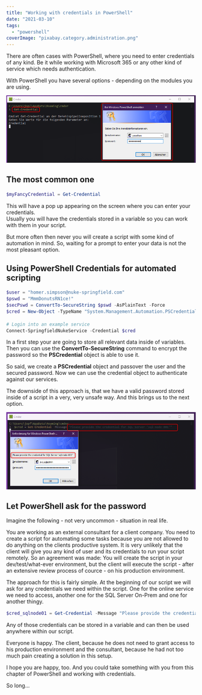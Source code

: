 ```yaml
---
title: "Working with credentials in PowerShell"
date: "2021-03-10"
tags: 
  - "powershell"
coverImage: "pixabay.category.administration.png"
---
```


There are often cases with PowerShell, where you need to enter credentials of any kind. Be it while working with Microsoft 365 or any other kind of service which needs authentication.

<!--more-->

With PowerShell you have several options - depending on the modules you are using.

![](images/2021-03-09_22h31_41.png)

## The most common one

```powershell
$myFancyCredential = Get-Credential
```

This will have a pop up appearing on the screen where you can enter your credentials.  
Usually you will have the credentials stored in a variable so you can work with them in your script.

But more often then never you will create a script with some kind of automation in mind. So, waiting for a prompt to enter your data is not the most pleasant option.

## Using PowerShell Credentials for automated scripting

```powershell
$user = "homer.simpson@nuke-springfield.com"
$pswd = "MmmDonutsRN1ce!" 
$secPswd = ConvertTo-SecureString $pswd -AsPlainText -Force 
$cred = New-Object -TypeName "System.Management.Automation.PSCredential" -ArgumentList $user,$secPswd 

# Login into an example service 
Connect-SpringfieldNukeService -Credential $cred
```

In a first step your are going to store all relevant data inside of variables. Then you can use the **ConvertTo-SecureString** command to encrypt the password so the **PSCredential** object is able to use it.

So said, we create a **PSCredential** object and passover the user and the secured password. Now we can use the credential object to authenticate against our services.

The downside of this approach is, that we have a valid password stored inside of a script in a very, very unsafe way. And this brings us to the next option.

![](images/2021-03-09_22h56_43.png)

## Let PowerShell ask for the password

Imagine the following - not very uncommon - situation in real life.

You are working as an external consultant for a client company. You need to create a script for automating some tasks because you are not allowed to do anything on the clients productive system. It is very unlikely that the client will give you any kind of user and its credentials to run your script remotely. So an agreement was made: You will create the script in your dev/test/what-ever environment, but the client will execute the script - after an extensive review process of cource - on his production environment.

The approach for this is fairly simple. At the beginning of our script we will ask for any credentials we need within the script. One for the online service we need to access, another one for the SQL Server On-Prem and one for another thingy.

```powershell
$cred_sqlnode01 = Get-Credential -Message "Please provide the credential for SQL Server 'sql-node-001'" 
```

Any of those credentials can be stored in a variable and can then be used anywhere within our script.

Everyone is happy. The client, because he does not need to grant access to his production environment and the consultant, because he had not too much pain creating a solution in this setup.

I hope you are happy, too. And you could take something with you from this chapter of PowerShell and working with credentials.

So long...
